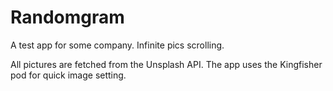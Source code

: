# Randomgram
A test app for some company. Infinite pics scrolling.

All pictures are fetched from the Unsplash API. The app uses the Kingfisher pod for quick image setting.
